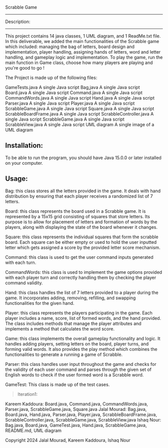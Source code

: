 Scrabble Game
_____________

Description:
____________

This project contains 14 java classes, 1 UML diagram, and 1 ReadMe.txt file.
In this deliverable, we added the main functionalities of the Scrabble game which included: managing the bag of letters, board design and implementation, player handling, assigning hands of letters, word and letter handling, and gameplay logic and implementation.
To play the game, run the main function in Game class, choose how many players are playing and you're good to go !

The Project is made up of the following files:

GameTests.java          A single Java script
Bag,java                A single Java script
Board.java              A single Java script
Command.java            A single Java script
CommandWords.java       A single Java script
Hand.java               A single Java script
Parser.java             A single Java script
Player.java             A single Java script
ScrabbleGame.java       A single Java script
Square.java             A single Java script
ScrabbleBoardFrame.java A single Java script
ScrabbleController.java A single Java script
ScrabbleGame.java       A single Java script
ScrabbleView.java       A single Java script
UML diagram             A single image of a UML diagram


Installation:
-------------
To be able to run the program, you should have Java 15.0.0 or later installed on your
computer.

Usage:
------
Bag: this class stores all the letters provided in the game. It deals with hand distribution by ensuring that each player receives a randomized list of 7 letters.

Board: this class represents the board used in a Scrabble game. It is represented by a 15x15 grid consisting of squares that store letters. Its purpose is to allow for placement of letters and formation of words by the players, along with displaying the state of the board whenever it changes.

Square: this class represents the individual squares that form the scrabble board. Each square can be either empty or used to hold the user inputted letter which gets assigned a score by the provided letter score mechanism.

Command: this class is used to get the user command inputs generated with each turn.

CommandWords: this class is used to implement the game options provided with each player turn and correctly handling them by checking the player command validity.

Hand: this class handles the list of 7 letters provided to a player during the game. It incorporates adding, removing, refilling, and swapping functionalities for the given hand.

Player: this class represents the players participating in the game. Each player includes a name, score, list of formed words, and the hand provided. The class includes methods that manage the player attributes and implements a method that calculates the word score.

Game: this class implements the overall gameplay functionality and logic. It handles adding players, setting letters on the board, player turns, and forming valid words. It also provides the play method which combines the functionalities to generate a running a game of Scrabble.

Parser: this class handles user input throughout the game and checks for the validity of each user command and parses through the given set of English words to check if the user formed word is a Scrabble word.

GameTest: This class is made up of the test cases.


>Iteration1:

Kareem Kaddoura: Board.java, Command.java, CommandWords.java, Parser.java, ScrabbleGame.java, Square.java
Jalal Mourad: Bag.java, Board.java, Hand.java, Parser.java, Player.java, ScrabbleBoardFrame.java, ScrabbleController.java, ScrabbleGame.java, ScrabbleView.java
Ishaq Nour: Bag.java, Board.java, GameTest.java, Hand.java, ScrabbleGame.java, README.md, UML diagram


Copyright 2024 Jalal Mourad, Kareem Kaddoura, Ishaq Nour